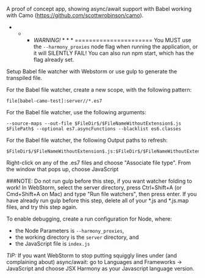 A proof of concept app, showing async/await support with Babel working with Camo (https://github.com/scottwrobinson/camo).

* * * *WARNING!* * * *
======================
You MUST use the ```--harmony_proxies``` node flag when running the application, or it will SILENTLY FAIL!
You can also run npm start, which has the flag already set.

Setup Babel file watcher with Webstorm or use gulp to generate the transpiled file.

For the Babel file watcher, create a new scope, with the following pattern:
```
file[babel-camo-test]:server//*.es7
```

For the Babel file watcher, use the following arguments:
```
--source-maps --out-file $FileDir$/$FileNameWithoutExtension$.js $FilePath$ --optional es7.asyncFunctions --blacklist es6.classes
```

For the Babel file watcher, the following Output paths to refresh:
```
$FileDir$/$FileNameWithoutExtension$.js:$FileDir$/$FileNameWithoutExtension$.js.map
```

Right-click on any of the .es7 files and choose "Associate file type".  From the window that pops up, choose JavaScript

###NOTE: Do not run gulp before this step, if you want watcher folding to work!
In WebStorm, select the server directory, press Ctrl+Shift+A (or Cmd+Shift+A on Mac) and type "Run file watchers", then press enter.
If you have already run gulp before this step, delete all of your *.js and *.js.map files, and try this step again.

To enable debugging, create a run configuration for Node, where:
 - the Node Parameters is ```--harmony_proxies```,
 - the working directory is the ```server``` directory, and
 - the JavaScript file is ```index.js```

_TIP:_ If you want WebStorm to stop putting squiggly lines under (and complaining about) async/await:
 go to Languages and Frameworks -> JavaScript and choose JSX Harmony as your Javascript language version.